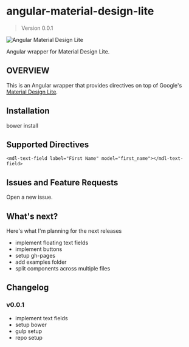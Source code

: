 # angular-material-design-lite
> Version 0.0.1

![Angular Material Design Lite](http://i.imgur.com/SI4Nmb3.png)

Angular wrapper for Material Design Lite.


## OVERVIEW
This is an Angular wrapper that provides directives on top of Google's [Material Design Lite](http://getmdl.io).


## Installation

bower install 


## Supported Directives

`<mdl-text-field label="First Name" model="first_name"></mdl-text-field>`


## Issues and Feature Requests

Open a new issue.

## What's next?

Here's what I'm planning for the next releases

+ implement floating text fields
+ implement buttons
+ setup gh-pages
+ add examples folder
+ split components across multiple files


## Changelog



### v0.0.1

+ implement text fields
+ setup bower
+ gulp setup
+ repo setup
